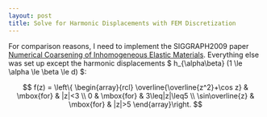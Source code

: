 ```yaml
---
layout: post
title: Solve for Harmonic Displacements with FEM Discretization
---
```


For comparison reasons, I need to implement the SIGGRAPH2009 paper [Numerical Coarsening of Inhomogeneous Elastic Materials](http://users.cms.caltech.edu/~owhadi/publications/KMOD09.pdf). Everything else was set up except the harmonic displacements $ h_{\alpha\beta} (1 \le \alpha \le \beta \le d) $:

$$
f(z) =
 \left\{ 
 \begin{array}{rcl}
 \overline{\overline{z^2}+\cos z} & \mbox{for}
 & |z|<3 \\ 0 & \mbox{for} & 3\leq|z|\leq5 \\
 \sin\overline{z} & \mbox{for} & |z|>5
 \end{array}\right.
$$
